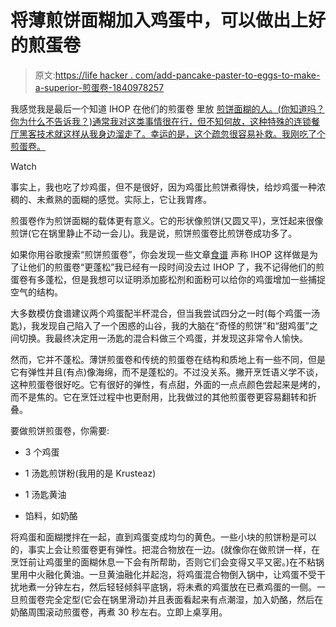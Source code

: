 # 将薄煎饼面糊加入鸡蛋中，可以做出上好的煎蛋卷

> 原文:[https://life hacker . com/add-pancake-paster-to-eggs-to-make-a-superior-煎蛋卷-1840978257](https://lifehacker.com/add-pancake-batter-to-eggs-to-make-a-superior-omelet-1840978257)

我感觉我是最后一个知道 IHOP 在他们的煎蛋卷 里放 [煎饼面糊的人。(你知道吗？你为什么不告诉我？)通常我对这类事情很在行，但不知何故，这种特殊的连锁餐厅黑客技术就这样从我身边溜走了。幸运的是，这个疏忽很容易补救。我刚吃了个煎蛋卷。](https://www.huffpost.com/entry/ihop-omelet-copycat-recipe_n_5808b166e4b0180a36e96abb)

Watch

事实上，我也吃了炒鸡蛋，但不是很好，因为鸡蛋比煎饼煮得快，给炒鸡蛋一种浓稠的、未煮熟的面糊的感觉。实际上，它让我胃疼。

煎蛋卷作为煎饼面糊的载体更有意义。它的形状像煎饼(又圆又平)，烹饪起来很像煎饼(它在锅里静止不动一会儿)。我是说，煎饼煎蛋卷比煎饼卷成功多了。

如果你用谷歌搜索“煎饼煎蛋卷”，你会发现一些文章[食谱](https://www.myrecipes.com/extracrispy/mix-pancake-batter-into-your-omelet-the-ihop-way) 声称 IHOP 这样做是为了让他们的煎蛋卷“更蓬松”我已经有一段时间没去过 IHOP 了，我不记得他们的煎蛋卷有多蓬松，但是我想可以证明添加膨松剂和面粉可以给你的鸡蛋增加一些捕捉空气的结构。

大多数模仿食谱建议两个鸡蛋配半杯混合，但当我尝试四分之一时(每个鸡蛋一汤匙)，我发现自己陷入了一个困惑的山谷，我的大脑在“奇怪的煎饼”和“甜鸡蛋”之间切换。我最终决定用一汤匙的混合料做三个鸡蛋，并发现这非常令人愉快。

然而，它并不蓬松。薄饼煎蛋卷和传统的煎蛋卷在结构和质地上有一些不同，但是它有弹性并且(有点)像海绵，而不是蓬松的。不过没关系。撇开烹饪语义学不谈，这种煎蛋卷很好吃。它有很好的弹性，有点甜，外面的一点点颜色尝起来是烤的，而不是焦的。它在烹饪过程中也更耐用，比我做过的其他煎蛋卷更容易翻转和折叠。

要做煎饼煎蛋卷，你需要:

*   3 个鸡蛋

*   1 汤匙煎饼粉(我用的是 Krusteaz)
*   1 汤匙黄油
*   馅料，如奶酪

将鸡蛋和面糊搅拌在一起，直到鸡蛋变成均匀的黄色。一些小块的煎饼粉是可以的，事实上会让煎蛋卷更有弹性。把混合物放在一边。(就像你在做煎饼一样，在烹饪前让鸡蛋里的面糊休息一下会有所帮助，否则它们会变得又平又密。)在不粘锅里用中火融化黄油。一旦黄油融化并起泡，将鸡蛋混合物倒入锅中，让鸡蛋不受干扰地煮一分钟左右，然后轻轻倾斜平底锅，将未煮的鸡蛋放在已煮鸡蛋的一侧。一旦煎蛋卷完全定型(它会在锅里滑动)并且表面看起来有点潮湿，加入奶酪，然后在奶酪周围滚动煎蛋卷，再煮 30 秒左右。立即上桌享用。